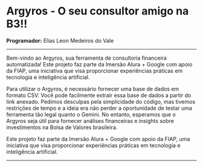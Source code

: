 # Argyros - O seu consultor amigo na B3!!

**Programador:** Elias Leon Medeiros do Vale

---

Bem-vindo ao Argyros, sua ferramenta de consultoria financeira automatizada! Este projeto faz parte da Imersão Alura + Google com apoio da FIAP, uma iniciativa que visa proporcionar experiências práticas em tecnologia e inteligência artificial.

Para utilizar o Argyros, é necessário fornecer uma base de dados em formato CSV. Você pode facilmente extrair essa base de dados a partir do link anexado.
Pedimos desculpas pela simplicidade do código, mas tivemos restrições de tempo e a ideia era não perder a oportunidade de testar uma ferramenta tão legal quanto o Gemini. No entanto, esperamos que o Argyros seja útil para fornecer análises financeiras e insights sobre investimentos na Bolsa de Valores brasileira.

Este projeto faz parte da Imersão Alura + Google com apoio da FIAP, uma iniciativa que visa proporcionar experiências práticas em tecnologia e inteligência artificial.

---
